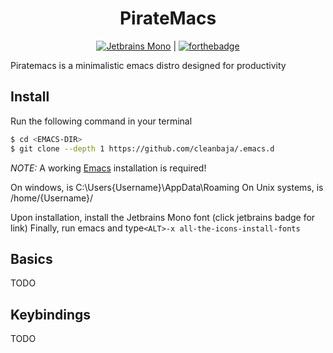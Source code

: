 <div align="center">

# PirateMacs

[![Jetbrains Mono](img.shields.io/badge/jetbrains-mono-orange)](jetbrains.com/lp/mono) |
[![forthebadge](https://forthebadge.com/images/badges/made-with-crayons.svg)](https://forthebadge.com)

</div>

Piratemacs is a minimalistic emacs distro designed for productivity

## Install

Run the following command in your terminal

```bash
$ cd <EMACS-DIR>
$ git clone --depth 1 https://github.com/cleanbaja/.emacs.d
```

*NOTE:* A working [Emacs](gnu.org/software/emacs) installation is required!

On windows, <EMACS-DIR> is C:\Users\{Username}\AppData\Roaming
On Unix systems, <EMACS-DIR> is /home/{Username}/

Upon installation, install the Jetbrains Mono font (click jetbrains badge for link) 
Finally, run emacs and type`<ALT>-x all-the-icons-install-fonts`

## Basics

TODO

## Keybindings

TODO

